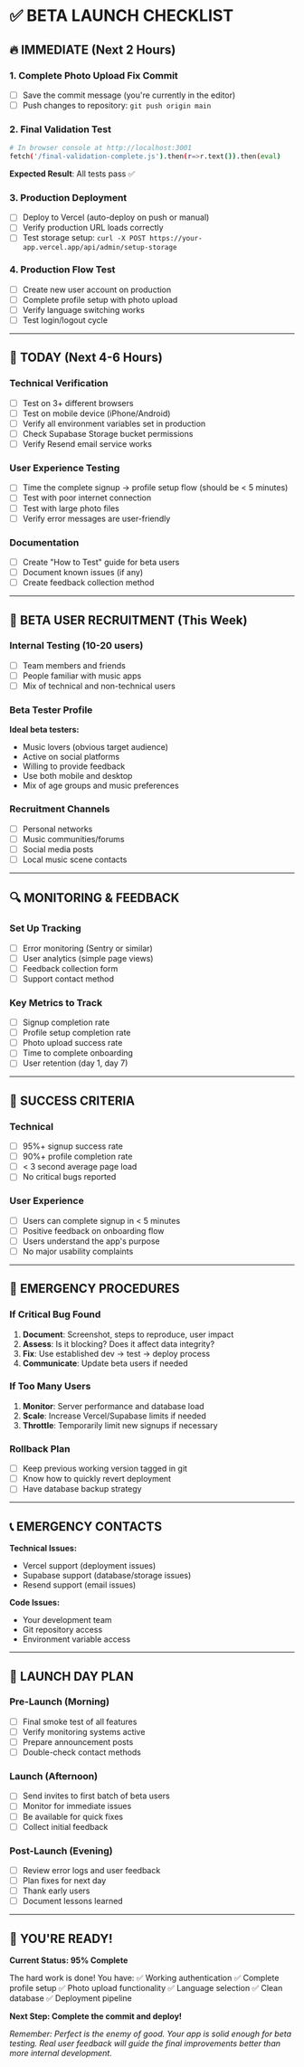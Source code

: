 # ✅ BETA LAUNCH CHECKLIST

## 🔥 IMMEDIATE (Next 2 Hours)

### 1. Complete Photo Upload Fix Commit
- [ ] Save the commit message (you're currently in the editor)
- [ ] Push changes to repository: `git push origin main`

### 2. Final Validation Test
```bash
# In browser console at http://localhost:3001
fetch('/final-validation-complete.js').then(r=>r.text()).then(eval)
```
**Expected Result**: All tests pass ✅

### 3. Production Deployment
- [ ] Deploy to Vercel (auto-deploy on push or manual)
- [ ] Verify production URL loads correctly
- [ ] Test storage setup: `curl -X POST https://your-app.vercel.app/api/admin/setup-storage`

### 4. Production Flow Test
- [ ] Create new user account on production
- [ ] Complete profile setup with photo upload
- [ ] Verify language switching works
- [ ] Test login/logout cycle

---

## 🚀 TODAY (Next 4-6 Hours)

### Technical Verification
- [ ] Test on 3+ different browsers
- [ ] Test on mobile device (iPhone/Android)
- [ ] Verify all environment variables set in production
- [ ] Check Supabase Storage bucket permissions
- [ ] Verify Resend email service works

### User Experience Testing
- [ ] Time the complete signup → profile setup flow (should be < 5 minutes)
- [ ] Test with poor internet connection
- [ ] Test with large photo files
- [ ] Verify error messages are user-friendly

### Documentation
- [ ] Create "How to Test" guide for beta users
- [ ] Document known issues (if any)
- [ ] Create feedback collection method

---

## 📱 BETA USER RECRUITMENT (This Week)

### Internal Testing (10-20 users)
- [ ] Team members and friends
- [ ] People familiar with music apps
- [ ] Mix of technical and non-technical users

### Beta Tester Profile
**Ideal beta testers:**
- Music lovers (obvious target audience)
- Active on social platforms
- Willing to provide feedback
- Use both mobile and desktop
- Mix of age groups and music preferences

### Recruitment Channels
- [ ] Personal networks
- [ ] Music communities/forums
- [ ] Social media posts
- [ ] Local music scene contacts

---

## 🔍 MONITORING & FEEDBACK

### Set Up Tracking
- [ ] Error monitoring (Sentry or similar)
- [ ] User analytics (simple page views)
- [ ] Feedback collection form
- [ ] Support contact method

### Key Metrics to Track
- [ ] Signup completion rate
- [ ] Profile setup completion rate
- [ ] Photo upload success rate
- [ ] Time to complete onboarding
- [ ] User retention (day 1, day 7)

---

## 🎯 SUCCESS CRITERIA

### Technical
- [ ] 95%+ signup success rate
- [ ] 90%+ profile completion rate
- [ ] < 3 second average page load
- [ ] No critical bugs reported

### User Experience
- [ ] Users can complete signup in < 5 minutes
- [ ] Positive feedback on onboarding flow
- [ ] Users understand the app's purpose
- [ ] No major usability complaints

---

## 🚨 EMERGENCY PROCEDURES

### If Critical Bug Found
1. **Document**: Screenshot, steps to reproduce, user impact
2. **Assess**: Is it blocking? Does it affect data integrity?
3. **Fix**: Use established dev → test → deploy process
4. **Communicate**: Update beta users if needed

### If Too Many Users
1. **Monitor**: Server performance and database load
2. **Scale**: Increase Vercel/Supabase limits if needed
3. **Throttle**: Temporarily limit new signups if necessary

### Rollback Plan
- [ ] Keep previous working version tagged in git
- [ ] Know how to quickly revert deployment
- [ ] Have database backup strategy

---

## 📞 EMERGENCY CONTACTS

**Technical Issues:**
- Vercel support (deployment issues)
- Supabase support (database/storage issues)
- Resend support (email issues)

**Code Issues:**
- Your development team
- Git repository access
- Environment variable access

---

## 🎉 LAUNCH DAY PLAN

### Pre-Launch (Morning)
- [ ] Final smoke test of all features
- [ ] Verify monitoring systems active
- [ ] Prepare announcement posts
- [ ] Double-check contact methods

### Launch (Afternoon)
- [ ] Send invites to first batch of beta users
- [ ] Monitor for immediate issues
- [ ] Be available for quick fixes
- [ ] Collect initial feedback

### Post-Launch (Evening)
- [ ] Review error logs and user feedback
- [ ] Plan fixes for next day
- [ ] Thank early users
- [ ] Document lessons learned

---

## 💪 YOU'RE READY!

**Current Status: 95% Complete**

The hard work is done! You have:
✅ Working authentication
✅ Complete profile setup
✅ Photo upload functionality
✅ Language selection
✅ Clean database
✅ Deployment pipeline

**Next Step: Complete the commit and deploy!**

*Remember: Perfect is the enemy of good. Your app is solid enough for beta testing. Real user feedback will guide the final improvements better than more internal development.*
